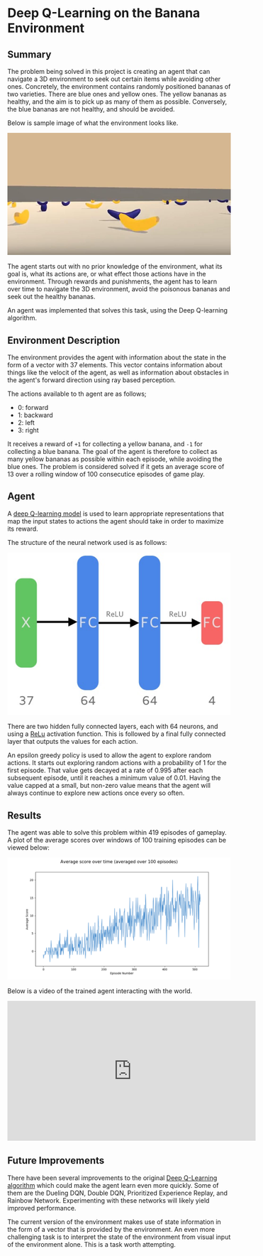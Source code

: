 # Deep Q-Learning on the Banana Environment

## Summary

The problem being solved in this project is creating an agent that can navigate a 3D environment to seek out certain items while avoiding other ones. Concretely, the environment contains randomly positioned bananas of two varieties. There are blue ones and yellow ones. The yellow bananas as healthy, and the aim is to pick up as many of them as possible. Conversely, the blue bananas are not healthy, and should be avoided.

Below is sample image of what the environment looks like.

![image}](imgs/sample_banana_screenshot.jpg)


The agent starts out with no prior knowledge of the environment, what its goal is, what its actions are, or what effect those actions have in the environment. Through rewards and punishments, the agent has to learn over time to navigate the 3D environment, avoid the poisonous bananas and seek out the healthy bananas.

An agent was implemented that solves this task, using the Deep Q-learning algorithm.


## Environment Description

The environment provides the agent with information about the state in the form of a vector with 37 elements. This vector contains information about things like the velocit of the agent, as well as information about obstacles in the agent's forward direction using ray based perception.

The actions available to th agent are as follows;

- 0: forward
- 1: backward
- 2: left
- 3: right

It receives a reward of  `+1` for collecting a yellow banana, and `-1` for collecting a blue banana. The goal of the agent is therefore to collect as many yellow bananas as possible within each episode, while avoiding the blue ones. The problem is considered solved if it gets an average score of 13 over a rolling window of 100 consecutice episodes of game play.

## Agent

A [deep Q-learning model](https://storage.googleapis.com/deepmind-media/dqn/DQNNaturePaper.pdf) is used to learn appropriate representations that map the input states to actions the agent should take in order to maximize its reward.

The structure of the neural network used is as follows:

![image}](imgs/network_diagram.jpeg)



There are two hidden fully connected layers, each with 64 neurons, and using a [ReLu](http://proceedings.mlr.press/v15/glorot11a/glorot11a.pdf) activation function. This is followed by a final fully connected layer that outputs the values for each action.

An epsilon greedy policy is used to allow the agent to explore random actions. It starts out exploring random actions with a probability of 1 for the first episode. That value gets decayed at a rate of 0.995 after each subsequent episode, until it reaches a minimum value of 0.01. Having the value capped at a small, but non-zero value means that the agent will always continue to explore new actions once every so often.

## Results

The agent was able to solve this problem within 419 episodes of gameplay. A plot of the average scores over windows of 100 training episodes can be viewed below:

![image}](imgs/traincurve.png)

Below is a video of the trained agent interacting with the world.

<iframe width="560" height="315" src="https://www.youtube.com/embed/cSQVqcWtz2o" frameborder="0" allow="autoplay; encrypted-media" allowfullscreen></iframe>


## Future Improvements

There have been several improvements to the original [Deep Q-Learning algorithm](https://storage.googleapis.com/deepmind-media/dqn/DQNNaturePaper.pdf) which could make the agent learn even more quickly. Some of them are the Dueling DQN, Double DQN, Prioritized Experience Replay, and Rainbow Network. Experimenting with these networks will likely yield improved performance.

The current version of the environment makes use of state information in the form of a vector that is provided by the environment. An even more challenging task is to interpret the state of the environment from visual input of the environment alone. This is a task worth attempting.
